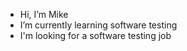 - Hi, I’m Mike
- I’m currently learning software testing
- I'm looking for a software testing job

<!---
MikeTheeradon/MikeTheeradon is a ✨ special ✨ repository because its `README.md` (this file) appears on your GitHub profile.
You can click the Preview link to take a look at your changes.
--->
